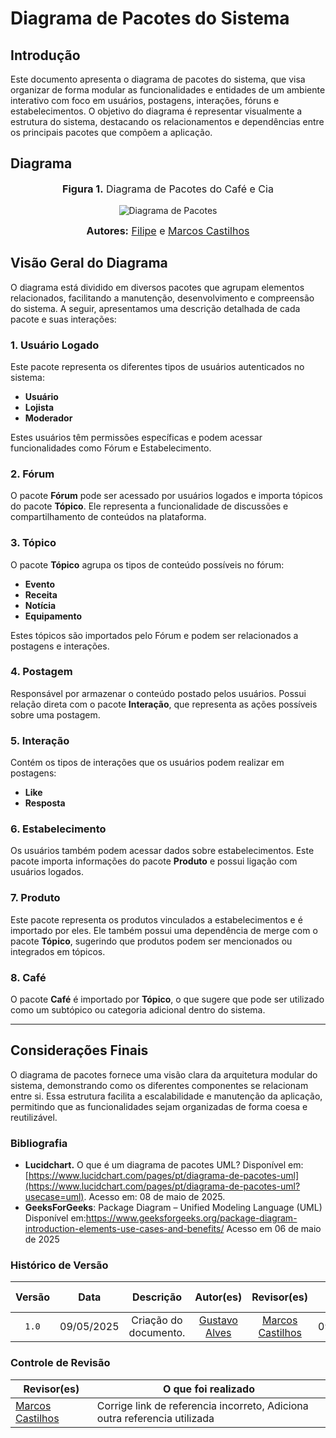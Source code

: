 # Diagrama de Pacotes do Sistema

## Introdução

Este documento apresenta o diagrama de pacotes do sistema, que visa organizar de forma modular as funcionalidades e entidades de um ambiente interativo com foco em usuários, postagens, interações, fóruns e estabelecimentos. O objetivo do diagrama é representar visualmente a estrutura do sistema, destacando os relacionamentos e dependências entre os principais pacotes que compõem a aplicação.

## Diagrama

<center>
<font size="3"><p style="text-align: center"><b>Figura 1.</b>  Diagrama de Pacotes do Café e Cia </p></font>


![Diagrama de Pacotes](/foco3/Diagrama_de_Pacotes.png)

<font size="3"><p style="text-align: center"><b>Autores:</b>  [Filipe](https://github.com/Filipe-002) e [Marcos Castilhos](https://github.com/Marcosatc147)</p></font>
</center>

## Visão Geral do Diagrama

O diagrama está dividido em diversos pacotes que agrupam elementos relacionados, facilitando a manutenção, desenvolvimento e compreensão do sistema. A seguir, apresentamos uma descrição detalhada de cada pacote e suas interações:

### 1. Usuário Logado
Este pacote representa os diferentes tipos de usuários autenticados no sistema:
- **Usuário**
- **Lojista**
- **Moderador**

Estes usuários têm permissões específicas e podem acessar funcionalidades como Fórum e Estabelecimento.

### 2. Fórum
O pacote **Fórum** pode ser acessado por usuários logados e importa tópicos do pacote **Tópico**. Ele representa a funcionalidade de discussões e compartilhamento de conteúdos na plataforma.

### 3. Tópico
O pacote **Tópico** agrupa os tipos de conteúdo possíveis no fórum:
- **Evento**
- **Receita**
- **Notícia**
- **Equipamento**

Estes tópicos são importados pelo Fórum e podem ser relacionados a postagens e interações.

### 4. Postagem
Responsável por armazenar o conteúdo postado pelos usuários. Possui relação direta com o pacote **Interação**, que representa as ações possíveis sobre uma postagem.

### 5. Interação
Contém os tipos de interações que os usuários podem realizar em postagens:
- **Like**
- **Resposta**

### 6. Estabelecimento
Os usuários também podem acessar dados sobre estabelecimentos. Este pacote importa informações do pacote **Produto** e possui ligação com usuários logados.

### 7. Produto
Este pacote representa os produtos vinculados a estabelecimentos e é importado por eles. Ele também possui uma dependência de merge com o pacote **Tópico**, sugerindo que produtos podem ser mencionados ou integrados em tópicos.

### 8. Café
O pacote **Café** é importado por **Tópico**, o que sugere que pode ser utilizado como um subtópico ou categoria adicional dentro do sistema.

---

## Considerações Finais

O diagrama de pacotes fornece uma visão clara da arquitetura modular do sistema, demonstrando como os diferentes componentes se relacionam entre si. Essa estrutura facilita a escalabilidade e manutenção da aplicação, permitindo que as funcionalidades sejam organizadas de forma coesa e reutilizável.

### Bibliografia

- **Lucidchart.** O que é um diagrama de pacotes UML? Disponível em: [https://www.lucidchart.com/pages/pt/diagrama-de-pacotes-uml](https://www.lucidchart.com/pages/pt/diagrama-de-pacotes-uml?usecase=uml). Acesso em: 08 de maio de 2025. 
- **GeeksForGeeks**: Package Diagram – Unified Modeling Language (UML) Disponível em:https://www.geeksforgeeks.org/package-diagram-introduction-elements-use-cases-and-benefits/ Acesso em 06 de maio de 2025


### Histórico de Versão

| Versão | Data | Descrição | Autor(es) | Revisor(es) | Data da Revisão|
| :-: | :-: | :-: | :-: | :-: | :-: |
| `1.0` | 09/05/2025  | Criação do documento. | [Gustavo Alves](https://github.com/gustaallves) | [Marcos Castilhos](https://github.com/Marcosatc147) | 09/05/2025|

### Controle de Revisão
| Revisor(es)      | O que foi realizado                                  |
|------------------|------------------------------------------------------|
|  [Marcos Castilhos](https://github.com/Marcosatc147)  | Corrige link de referencia incorreto, Adiciona outra referencia utilizada  |